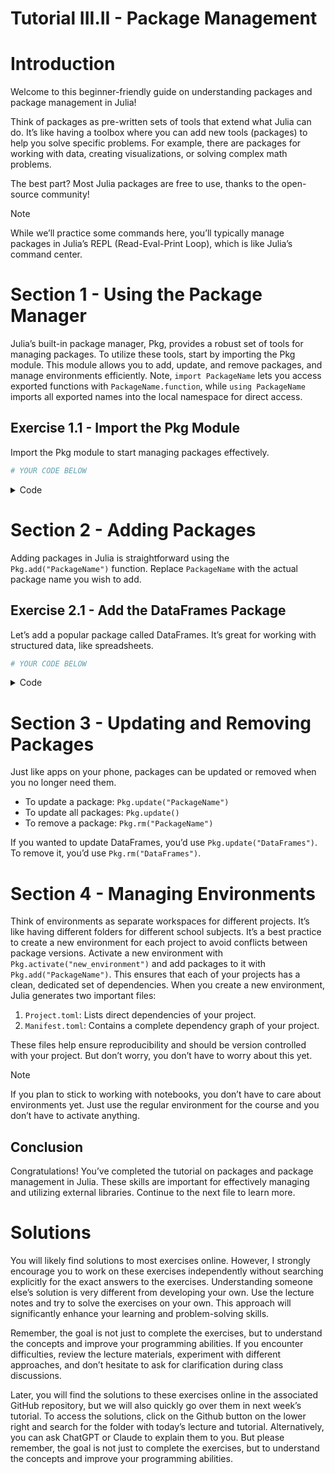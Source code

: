 # Tutorial III.II - Package Management


# Introduction

Welcome to this beginner-friendly guide on understanding packages and
package management in Julia!

Think of packages as pre-written sets of tools that extend what Julia
can do. It’s like having a toolbox where you can add new tools
(packages) to help you solve specific problems. For example, there are
packages for working with data, creating visualizations, or solving
complex math problems.

The best part? Most Julia packages are free to use, thanks to the
open-source community!

> [!NOTE]
>
> While we’ll practice some commands here, you’ll typically manage
> packages in Julia’s REPL (Read-Eval-Print Loop), which is like Julia’s
> command center.

# Section 1 - Using the Package Manager

Julia’s built-in package manager, Pkg, provides a robust set of tools
for managing packages. To utilize these tools, start by importing the
Pkg module. This module allows you to add, update, and remove packages,
and manage environments efficiently. Note, `import PackageName` lets you
access exported functions with `PackageName.function`, while
`using PackageName` imports all exported names into the local namespace
for direct access.

## Exercise 1.1 - Import the Pkg Module

Import the Pkg module to start managing packages effectively.

``` julia
# YOUR CODE BELOW
```

<details class="code-fold">
<summary>Code</summary>

``` julia
# Test your answer
try 
    Pkg.update()
    println("Pkg module imported successfully and packages were updated!")
catch e
    @error "The Pkg module was not imported yet! Have you used the correct syntax?"
end
```

</details>

# Section 2 - Adding Packages

Adding packages in Julia is straightforward using the
`Pkg.add("PackageName")` function. Replace `PackageName` with the actual
package name you wish to add.

## Exercise 2.1 - Add the DataFrames Package

Let’s add a popular package called DataFrames. It’s great for working
with structured data, like spreadsheets.

``` julia
# YOUR CODE BELOW
```

<details class="code-fold">
<summary>Code</summary>

``` julia
# Test your answer
try 
    using DataFrames
    println("Package added successfully!")
catch e
    @error "Package was not added yet! Have you used the correct syntax?"
end
```

</details>

# Section 3 - Updating and Removing Packages

Just like apps on your phone, packages can be updated or removed when
you no longer need them.

- To update a package: `Pkg.update("PackageName")`
- To update all packages: `Pkg.update()`
- To remove a package: `Pkg.rm("PackageName")`

<div class="callout-example">

If you wanted to update DataFrames, you’d use
`Pkg.update("DataFrames")`. To remove it, you’d use
`Pkg.rm("DataFrames")`.

</div>

# Section 4 - Managing Environments

Think of environments as separate workspaces for different projects.
It’s like having different folders for different school subjects. It’s a
best practice to create a new environment for each project to avoid
conflicts between package versions. Activate a new environment with
`Pkg.activate("new_environment")` and add packages to it with
`Pkg.add("PackageName")`. This ensures that each of your projects has a
clean, dedicated set of dependencies. When you create a new environment,
Julia generates two important files:

1.  `Project.toml`: Lists direct dependencies of your project.
2.  `Manifest.toml`: Contains a complete dependency graph of your
    project.

These files help ensure reproducibility and should be version controlled
with your project. But don’t worry, you don’t have to worry about this
yet.

> [!NOTE]
>
> If you plan to stick to working with notebooks, you don’t have to care
> about environments yet. Just use the regular environment for the
> course and you don’t have to activate anything.

## Conclusion

Congratulations! You’ve completed the tutorial on packages and package
management in Julia. These skills are important for effectively managing
and utilizing external libraries. Continue to the next file to learn
more.

# Solutions

You will likely find solutions to most exercises online. However, I
strongly encourage you to work on these exercises independently without
searching explicitly for the exact answers to the exercises.
Understanding someone else’s solution is very different from developing
your own. Use the lecture notes and try to solve the exercises on your
own. This approach will significantly enhance your learning and
problem-solving skills.

Remember, the goal is not just to complete the exercises, but to
understand the concepts and improve your programming abilities. If you
encounter difficulties, review the lecture materials, experiment with
different approaches, and don’t hesitate to ask for clarification during
class discussions.

Later, you will find the solutions to these exercises online in the
associated GitHub repository, but we will also quickly go over them in
next week’s tutorial. To access the solutions, click on the Github
button on the lower right and search for the folder with today’s lecture
and tutorial. Alternatively, you can ask ChatGPT or Claude to explain
them to you. But please remember, the goal is not just to complete the
exercises, but to understand the concepts and improve your programming
abilities.
